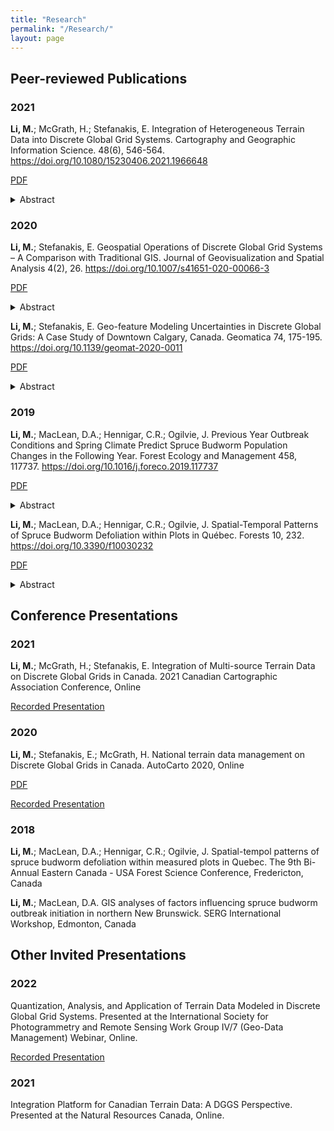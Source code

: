 ```yaml
---
title: "Research"
permalink: "/Research/"
layout: page
---
```


## Peer-reviewed Publications
### 2021
**Li, M.**; McGrath, H.; Stefanakis, E. Integration of Heterogeneous Terrain Data into Discrete Global Grid Systems. Cartography and Geographic Information Science. 48(6), 546-564. https://doi.org/10.1080/15230406.2021.1966648

[PDF](https://Erin-1919.github.io/assets/pdf/2021%20Li%20et%20al.pdf)

<details>
  <summary>Abstract</summary>
The Canadian Digital Elevation Model (CDEM) and the High-Resolution Digital Elevation Model (HRDEM) released by Natural Resources Canada are primary terrain data sources in Canada. Due to their different coverage, datums, resolutions, and accuracies, a standardized framework for national elevation data across various scales is required. This study provides new insights into the adoption of Discrete Global Grid Systems (DGGS) to facilitate the integration of multi-source terrain data at various granularities. In particular, the Icosahedral Snyder Equal Area Aperture 3 Hexagonal Grid (ISEA3H) was employed, and quantization, integration, and aggregation were conducted on this framework. To demonstrate the modeling process, an experiment was undertaken for two areas in Ontario, taking advantage of parallel computing which was beneficial from the discreteness of DGGS cells. The accuracy of the modeled elevations was estimated by referring to the ground-surveyed values and was included in the spatially referenced metadata as an indicator of data quality. This research can serve as a guide for future development of a national elevation service, providing consistent, multi-resolution elevations and avoiding complex, duplicated pre-processing at the user’s end. Future investigation into an operational integration platform to support real-world decision-making, as well as the DGGS-powered geospatial datacube, is recommended.
</details>

### 2020
**Li, M.**; Stefanakis, E. Geospatial Operations of Discrete Global Grid Systems – A Comparison with Traditional GIS. Journal of Geovisualization and Spatial Analysis 4(2), 26. https://doi.org/10.1007/s41651-020-00066-3

[PDF](https://Erin-1919.github.io/assets/pdf/2020%20Li%20and%20Stefanakis.pdf)

<details>
  <summary>Abstract</summary>
As the foundation of the next-generation Digital Earth, Discrete Global Grid Systems (DGGS) have demonstrated both theoretical and practical development, with a variety of state-of-the-art implementations proposed. These emerging DGGS platforms or libraries support preliminary operations such as quantization, cell-level navigation, and conversion between cell addresses and geographical coordinates, while leaving the other more complicated functions unexplored. This paper discusses the functional operations in a DGGS environment, including the essential operations defined by the Open Geospatial Consortium (OGC) Abstract Specification, and the extended operations potentially supported by DGGS. The extended operations are discussed in comparison to the traditional GIS, from the aspects of database techniques, data pre-processing and manipulation, spatial analysis and data interpretation, data computation, and data visualization. It was found that with the OGC-required operations and pre-processing operations as the baseline of development, some function algorithms can facilitate the algorithm development of other analytical functions. Several future research directions regarding the data modeling uncertainties, extended analytic algorithm development, and database and computation technologies are presented. This paper provides a comparison between DGGS and traditional GIS operations and can serve as a reference for future DGGS operation development.
</details>

**Li, M.**; Stefanakis, E. Geo-feature Modeling Uncertainties in Discrete Global Grids: A Case Study of Downtown Calgary, Canada. Geomatica 74, 175-195.  https://doi.org/10.1139/geomat-2020-0011

[PDF](https://Erin-1919.github.io/assets/pdf/2020b%20Li%20and%20Stefanakis.pdf)

<details>
  <summary>Abstract</summary>
The Open Geospatial Consortium has officially adopted discrete global grid systems (DGGS) as a new option for Earth reference standards. Many state-of-the-art DGGS implementations have been developed, revealing the potential for DGGS applications. Before the wide application of DGGS in solving real-world problems, however, the potential uncertainties of modeling on DGGS should be investigated and documented. This study focused on the uncertainties of geo-feature modeling on DGGS, quantitatively measured the point position displacement and line and polygon features’ geometry distortion, and evaluated the validity of topological relationships. Specifically, traffic cameras (points), main streets (lines), and land-cover classes (polygons) of downtown Calgary (AB, Canada) were modeled in various DGGS configurations at multiple resolutions. Results showed that the point displacement and polygon distortion generally reduced when being modeled at a higher resolution. The tessellations with the monotonical convergence characteristic are recommended if cell indices are expected to represent levels of model precision. Line features’ fidelity was affected by grid tessellations, resolution levels, grid orientation relative to the Earth, and the rotated line directions. The degree of the line distortion was not straightforward to forecast. Maintaining the topological validity between spatial objects with various granularities was challenging and needed further algorithm development for DGGS implementations. The study outcomes can serve as useful guidelines in the selection among grid types, refinement ratios, and resolution levels when applying DGGS implementations to urban environments. This paper also pinpoints several research directions that can benefit the quantization and analysis of vector features on DGGS.
</details>

### 2019
**Li, M.**; MacLean, D.A.; Hennigar, C.R.; Ogilvie, J. Previous Year Outbreak Conditions and Spring Climate Predict Spruce Budworm Population Changes in the Following Year. Forest Ecology and Management 458, 117737. https://doi.org/10.1016/j.foreco.2019.117737

[PDF](https://Erin-1919.github.io/assets/pdf/2019b%20Li%20et%20al.pdf)

<details>
  <summary>Abstract</summary>
We determined effects of local spruce budworm (Choristoneura fumiferana Clem.; SBW) population level, proximity to sites with high SBW populations, insecticide spray, and environmental variables on SBW populations from 2014 to 2018, the outbreak initiation period in northern New Brunswick, Canada. SBW second instar larvae (L2) per branch data collected at 1100–2000 sample points per year were used to create annual interpolated population rasters. Fishnet sample points extracted from these rasters were overlaid with georeferenced layers of 46 possible predictor variables including forest composition, climate, topography, site quality, and insecticide treatment. Results showed that local SBW population in the previous year, proximity to sites with high SBW populations, and early spring climate were consistently the most important predictors over the 5 study years. Simultaneous autoregressive models were used to address spatial autocorrelation when forecasting the SBW L2 population, and a linear mixed effects model was fit to aggregate data for 2015–2018. The models reduced spatial dependence in the residuals, and explained 68–79% of variance in annual L2 levels and 53% of variance over the 4 years combined. Sensitivity analysis showed that locations with 5–10 more SBW L2 per branch than observed values, or 20–40 km closer to high population sites in the previous year could have up to 24 more L2 in the current year. Cumulative degree days in April helped to estimate the upper and lower bounds of the population. Expansion and retraction of SBW outbreak initiation were mathematically described. Understanding which variables influence SBW outbreak initiation and population level assists in design of small area target-specific insecticide spray applications and helps focus SBW L2 sampling on predicted outbreak hot spots.
</details>

**Li, M.**; MacLean, D.A.; Hennigar, C.R.; Ogilvie, J. Spatial-Temporal Patterns of Spruce Budworm Defoliation within Plots in Québec. Forests 10, 232. https://doi.org/10.3390/f10030232

[PDF](https://Erin-1919.github.io/assets/pdf/2019a%20Li%20et%20al.pdf)

<details>
  <summary>Abstract</summary>
We investigated the spatial-temporal patterns of spruce budworm (Choristoneura fumiferana (Clem.); SBW) defoliation within 57 plots over 5 years during the current SBW outbreak in Québec. Although spatial-temporal variability of SBW defoliation has been studied at several scales, the spatial dependence between individual defoliated trees within a plot has not been quantified, and effects of defoliation level of neighboring trees have not been addressed. We used spatial autocorrelation analyses to determine patterns of defoliation of trees (clustered, dispersed, or random) for plots and for individual trees. From 28% to 47% of plots had significantly clustered defoliation during the 5 years. Plots with clustered defoliation generally had higher mean defoliation per plot and higher deviation of defoliation. At the individual-tree-level, we determined ‘hot spot trees’ (highly defoliated trees surrounded by other highly defoliated trees) and ‘cold spot trees’ (lightly defoliated trees surrounded by other lightly defoliated trees) within each plot using local Getis-Ord Gi* analysis. Results revealed that 11 to 27 plots had hot spot trees and 27% to 64% of them had mean defoliation <25%, while plots with 75% to 100% defoliation had either cold spot trees or non-significant spots, which suggested that whether defoliation was high or low enough to be a hot or cold spot depended on the defoliation level of the entire plot. We fitted individual-tree balsam fir defoliation regression models as a function of plot and surrounding tree characteristics (using search radii of 3–5 m). The best model contained plot average balsam fir defoliation and subject tree basal area, and these two variables explained 80% of the variance, which was 2% to 5% higher than the variability explained by the neighboring tree defoliation, over the 3–5 m search radii tested. We concluded that plot-level defoliation and basal area were adequate for modeling individual tree defoliation, and although clustering of defoliation was evident, larger plots were needed to determine the optimum neighborhood radius for predicting defoliation on an individual. Spatial autocorrelation analysis can serve as an objective way to quantify such ecological patterns.
</details>

## Conference Presentations
### 2021
**Li, M.**; McGrath, H.; Stefanakis, E. Integration of Multi-source Terrain Data on Discrete Global Grids in Canada. 2021 Canadian Cartographic Association Conference, Online

[Recorded Presentation](https://drive.google.com/file/d/1I0YnzykCr2wq41E5z4sy4xFBjiChINmA/view?usp=sharing)

### 2020
**Li, M.**; Stefanakis, E.; McGrath, H. National terrain data management on Discrete Global Grids in Canada. AutoCarto 2020, Online

[PDF](https://cartogis.org/docs/autocarto/2020/docs/abstracts/3h%20National%20Terrain%20Data%20Management%20on%20Discrete%20Global%20Grids%20in%20Canada.pdf)
  
[Recorded Presentation](https://cartogis.org/docs/autocarto/2020/docs/presentations/3h%20National%20Terrain%20Data%20Management%20on%20Discrete%20Global%20Grids%20in%20Canada.mp4)

### 2018
**Li, M.**; MacLean, D.A.; Hennigar, C.R.; Ogilvie, J. Spatial-tempol patterns of spruce budworm defoliation within measured plots in Quebec. The 9th Bi-Annual Eastern Canada - USA Forest Science Conference, Fredericton, Canada

**Li, M.**; MacLean, D.A. GIS analyses of factors influencing spruce budworm outbreak initiation in northern New Brunswick. SERG International Workshop, Edmonton, Canada

## Other Invited Presentations
### 2022
Quantization, Analysis, and Application of Terrain Data Modeled in Discrete Global Grid Systems. Presented at the International Society for Photogrammetry and Remote Sensing Work Group IV/7 (Geo-Data Management) Webinar, Online.

[Recorded Presentation](https://www.youtube.com/watch?v=FWGl4lSrIyA)

### 2021
Integration Platform for Canadian Terrain Data: A DGGS Perspective. Presented at the Natural Resources Canada, Online.
